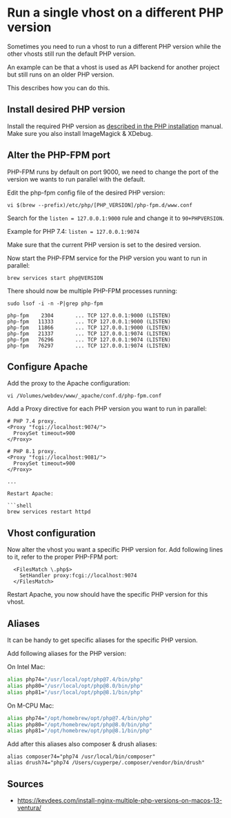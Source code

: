 # Run a single vhost on a different PHP version

Sometimes you need to run a vhost to run a different PHP version while the other
vhosts still run the default PHP version.

An example can be that a vhost is used as API backend for another project but
still runs on an older PHP version.

This describes how you can do this.

## Install desired PHP version

Install the required PHP version as
[described in the PHP installation](../Installation/PHP.md) manual. Make sure
you also install ImageMagick & XDebug.

## Alter the PHP-FPM port

PHP-FPM runs by default on port 9000, we need to change the port of the version
we wants to run parallel with the default.

Edit the php-fpm config file of the desired PHP version:

```shell
vi $(brew --prefix)/etc/php/[PHP_VERSION]/php-fpm.d/www.conf
```

Search for the `listen = 127.0.0.1:9000` rule and change it to `90+PHPVERSION`.

Example for PHP 7.4: `listen = 127.0.0.1:9074`

Make sure that the current PHP version is set to the desired version.

Now start the PHP-FPM service for the PHP version you want to run in parallel:

```shell
brew services start php@VERSION
```

There should now be multiple PHP-FPM processes running:

```shell
sudo lsof -i -n -P|grep php-fpm
```

```
php-fpm    2304       ... TCP 127.0.0.1:9000 (LISTEN)
php-fpm   11333       ... TCP 127.0.0.1:9000 (LISTEN)
php-fpm   11866       ... TCP 127.0.0.1:9000 (LISTEN)
php-fpm   21337       ... TCP 127.0.0.1:9074 (LISTEN)
php-fpm   76296       ... TCP 127.0.0.1:9074 (LISTEN)
php-fpm   76297       ... TCP 127.0.0.1:9074 (LISTEN)
```

## Configure Apache

Add the proxy to the Apache configuration:

```shell
vi /Volumes/webdev/www/_apache/conf.d/php-fpm.conf
```

Add a Proxy directive for each PHP version you want to run in parallel:

```
# PHP 7.4 proxy.
<Proxy "fcgi://localhost:9074/">
  ProxySet timeout=900
</Proxy>

# PHP 8.1 proxy.
<Proxy "fcgi://localhost:9081/">
  ProxySet timeout=900
</Proxy>

...

Restart Apache:

```shell
brew services restart httpd
```

## Vhost configuration

Now alter the vhost you want a specific PHP version for. Add following lines to
it, refer to the proper PHP-FPM port:

```
  <FilesMatch \.php$>
    SetHandler proxy:fcgi://localhost:9074
  </FilesMatch>
```

Restart Apache, you now should have the specific PHP version for this vhost.

## Aliases

It can be handy to get specific aliases for the specific PHP version.

Add following aliases for the PHP version:

On Intel Mac:

```bash
alias php74="/usr/local/opt/php@7.4/bin/php"
alias php80="/usr/local/opt/php@8.0/bin/php"
alias php81="/usr/local/opt/php@8.1/bin/php"
```

On M-CPU Mac:

```bash
alias php74="/opt/homebrew/opt/php@7.4/bin/php"
alias php80="/opt/homebrew/opt/php@8.0/bin/php"
alias php81="/opt/homebrew/opt/php@8.1/bin/php"
```

Add after this aliases also composer & drush aliases:

```
alias composer74="php74 /usr/local/bin/composer"
alias drush74="php74 /Users/cuyperpe/.composer/vendor/bin/drush"
```

## Sources

* https://kevdees.com/install-nginx-multiple-php-versions-on-macos-13-ventura/
